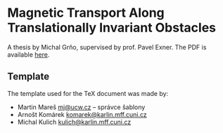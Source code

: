 # Magnetic Transport Along Translationally Invariant Obstacles
A thesis by Michal Grňo, supervised by prof. Pavel Exner. The PDF is available [here](https://github.com/m93a/thesis-magnetic-transport/blob/main/thesis/thesis.pdf).

## Template
The template used for the TeX document was made by:
 * Martin Mareš <mj@ucw.cz> – správce šablony
 * Arnošt Komárek <komarek@karlin.mff.cuni.cz>
 * Michal Kulich <kulich@karlin.mff.cuni.cz>
